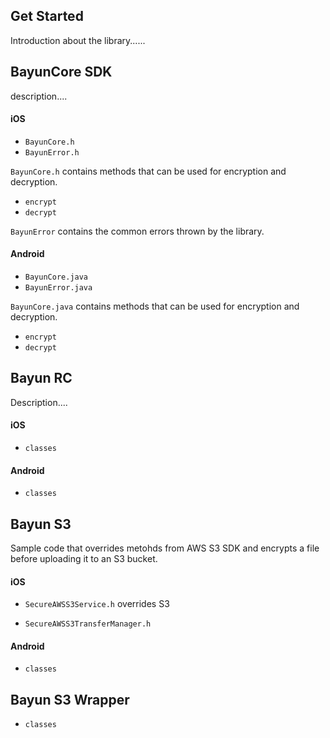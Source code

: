 ## Get Started

Introduction about the library......

## BayunCore SDK

description....

#### iOS

- `BayunCore.h`
- `BayunError.h`

`BayunCore.h` contains methods that can be used for encryption and decryption.

* `encrypt`
* `decrypt`

`BayunError` contains the common errors thrown by the library.


#### Android

- `BayunCore.java`
- `BayunError.java`

`BayunCore.java` contains methods that can be used for encryption and decryption.

* `encrypt`
* `decrypt`


## Bayun RC

Description....

#### iOS

- `classes`

#### Android

- `classes`


## Bayun S3

Sample code that overrides metohds from AWS S3 SDK and encrypts a file before uploading it to an S3 bucket.

#### iOS

- `SecureAWSS3Service.h` overrides S3

- `SecureAWSS3TransferManager.h`

#### Android

- `classes`


## Bayun S3 Wrapper

- `classes`
